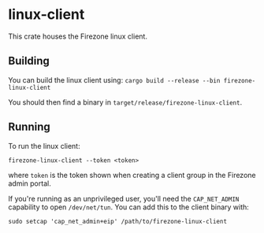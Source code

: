 # linux-client

This crate houses the Firezone linux client.

## Building

You can build the linux client using:
`cargo build --release --bin firezone-linux-client`

You should then find a binary in `target/release/firezone-linux-client`.

## Running

To run the linux client:

```
firezone-linux-client --token <token>
```

where `token` is the token shown when creating a client group in the Firezone
admin portal.

If you're running as an unprivileged user, you'll need the `CAP_NET_ADMIN`
capability to open `/dev/net/tun`. You can add this to the client binary with:

```
sudo setcap 'cap_net_admin+eip' /path/to/firezone-linux-client
```
